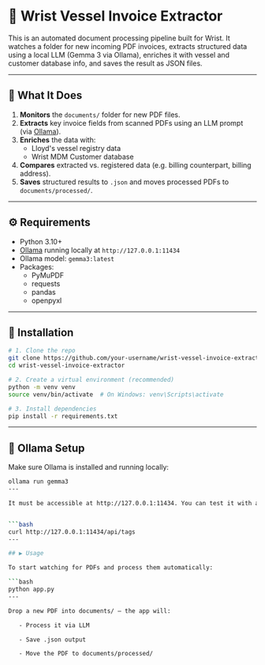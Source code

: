 # 📄 Wrist Vessel Invoice Extractor

This is an automated document processing pipeline built for Wrist. It watches a folder for new incoming PDF invoices, extracts structured data using a local LLM (Gemma 3 via Ollama), enriches it with vessel and customer database info, and saves the result as JSON files.

---

## 🧠 What It Does

1. **Monitors** the `documents/` folder for new PDF files.
2. **Extracts** key invoice fields from scanned PDFs using an LLM prompt (via [Ollama](https://ollama.com/)).
3. **Enriches** the data with:
   - Lloyd's vessel registry data
   - Wrist MDM Customer database
4. **Compares** extracted vs. registered data (e.g. billing counterpart, billing address).
5. **Saves** structured results to `.json` and moves processed PDFs to `documents/processed/`.

---


## ⚙️ Requirements

- Python 3.10+
- [Ollama](https://ollama.com) running locally at `http://127.0.0.1:11434`
- Ollama model: `gemma3:latest`
- Packages:
   - PyMuPDF
   - requests
   - pandas
   - openpyxl

---

## 🚀 Installation

```bash
# 1. Clone the repo
git clone https://github.com/your-username/wrist-vessel-invoice-extractor.git
cd wrist-vessel-invoice-extractor

# 2. Create a virtual environment (recommended)
python -m venv venv
source venv/bin/activate  # On Windows: venv\Scripts\activate

# 3. Install dependencies
pip install -r requirements.txt
```

---

## 🧠 Ollama Setup

Make sure Ollama is installed and running locally:

```bash
ollama run gemma3
---

It must be accessible at http://127.0.0.1:11434. You can test it with a simple cURL call:


```bash
curl http://127.0.0.1:11434/api/tags
---

## ▶️ Usage

To start watching for PDFs and process them automatically:

```bash
python app.py
---

Drop a new PDF into documents/ — the app will:

   - Process it via LLM

   - Save .json output

   - Move the PDF to documents/processed/


